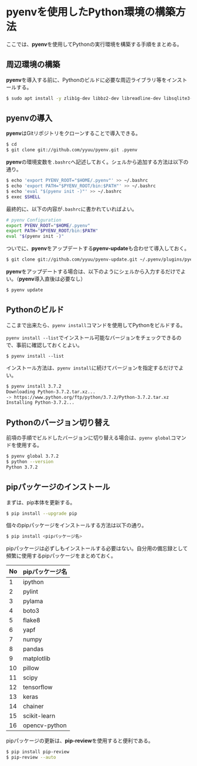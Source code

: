 # pyenvを使用したPython環境の構築方法

ここでは、**pyenv**を使用してPythonの実行環境を構築する手順をまとめる。

## 周辺環境の構築

**pyenv**を導入する前に、Pythonのビルドに必要な周辺ライブラリ等をインストールする。

~~~bash
$ sudo apt install -y zlib1g-dev libbz2-dev libreadline-dev libsqlite3-dev libssl-dev libffi-dev python-tk
~~~

## pyenvの導入

**pyenv**はGitリポジトリをクローンすることで導入できる。

~~~bash
$ cd
$ git clone git://github.com/yyuu/pyenv.git .pyenv
~~~

**pyenv**の環境変数を`.bashrc`へ記述しておく。シェルから追加する方法は以下の通り。

~~~bash
$ echo 'export PYENV_ROOT="$HOME/.pyenv"' >> ~/.bashrc
$ echo 'export PATH="$PYENV_ROOT/bin:$PATH"' >> ~/.bashrc
$ echo 'eval "$(pyenv init -)"' >> ~/.bashrc
$ exec $SHELL
~~~

最終的に、以下の内容が`.bashrc`に書かれていればよい。

~~~sh
# pyenv Configuration
export PYENV_ROOT="$HOME/.pyenv"
export PATH="$PYENV_ROOT/bin:$PATH"
eval "$(pyenv init -)"
~~~

ついでに、**pyenv**をアップデートする**pyenv-update**も合わせて導入しておく。

~~~bash
$ git clone git://github.com/yyuu/pyenv-update.git ~/.pyenv/plugins/pyenv-update
~~~

**pyenv**をアップデートする場合は、以下のようにシェルから入力するだけでよい。（**pyenv**導入直後は必要なし）

~~~bash
$ pyenv update
~~~

## Pythonのビルド

ここまで出来たら、`pyenv install`コマンドを使用してPythonをビルドする。

`pyenv install --list`でインストール可能なバージョンをチェックできるので、事前に確認しておくとよい。

~~~
$ pyenv install --list
~~~

インストール方法は、`pyenv install`に続けてバージョンを指定するだけでよい。

~~~bash
$ pyenv install 3.7.2
Downloading Python-3.7.2.tar.xz...
-> https://www.python.org/ftp/python/3.7.2/Python-3.7.2.tar.xz
Installing Python-3.7.2...
~~~

## Pythonのバージョン切り替え

前項の手順でビルドしたバージョンに切り替える場合は、`pyenv global`コマンドを使用する。

~~~bash
$ pyenv global 3.7.2
$ python --version
Python 3.7.2
~~~

## pipパッケージのインストール

まずは、pip本体を更新する。

~~~bash
$ pip install --upgrade pip
~~~

個々のpipパッケージをインストールする方法は以下の通り。

~~~bash
$ pip install <pipパッケージ名>
~~~

pipパッケージは必ずしもインストールする必要はない。自分用の備忘録として頻繁に使用するpipパッケージをまとめておく。

| No   | pipパッケージ名 |
| ---- | --------------- |
| 1    | ipython         |
| 2    | pylint          |
| 3    | pylama          |
| 4    | boto3           |
| 5    | flake8          |
| 6    | yapf            |
| 7    | numpy           |
| 8    | pandas          |
| 9    | matplotlib      |
| 10   | pillow          |
| 11   | scipy           |
| 12   | tensorflow      |
| 13   | keras           |
| 14   | chainer         |
| 15   | scikit-learn    |
| 16   | opencv-python   |

pipパッケージの更新は、**pip-review**を使用すると便利である。

~~~bash
$ pip install pip-review
$ pip-review --auto
~~~

